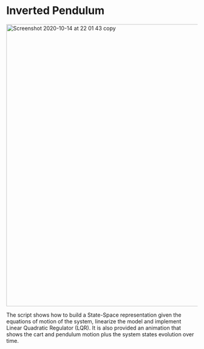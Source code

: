 # Inverted Pendulum

<img width="741" alt="Screenshot 2020-10-14 at 22 01 43 copy" src="https://user-images.githubusercontent.com/56025014/96169304-38bac100-0f22-11eb-8ffa-d2d73b5edd69.png">

The script shows how to build a State-Space representation given the equations of motion of the system, linearize the model and implement Linear Quadratic Regulator (LQR). It is also provided an animation that shows the cart and pendulum motion plus the system states evolution over time.
